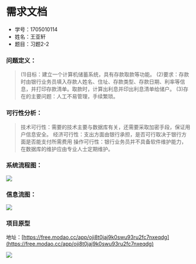 # 需求文档
- 学号：1705010114
- 姓名：王亚轩
- 题目：习题2-2
### 问题定义：
>  (1)目标：建立一个计算机储蓄系统，具有存款取款等功能。
 (2)要求：存款时由银行业务员填入存款人姓名、住址、存款类型、存款日期、利率等信息，并打印存款清单。取款时，计算出利息并印出利息清单给储户。
 (3)存在的主要问题：人工不易管理，手续繁琐。
 
### 可行性分析：
> 技术可行性：需要的技术主要与数据库有关，还需要采取加密手段，保证用户信息安全。
经济可行性：支出方面由银行承担，是否可行取决于银行方面是否能支付所需费用
操作可行性：银行业务员并不具备软件维护能力，在数据库的维护应由专业人士定期维护。

### 系统流程图：
![](https://github.com/forrestrun7/17-class-1-task-2/blob/master/1705010114-%E7%8E%8B%E4%BA%9A%E8%BD%A9/%E7%B3%BB%E7%BB%9F%E6%B5%81%E7%A8%8B%E5%9B%BE.png)

### 信息流图：
![](https://github.com/forrestrun7/17-class-1-task-2/blob/master/1705010114-%E7%8E%8B%E4%BA%9A%E8%BD%A9/%E4%BF%A1%E6%81%AF%E6%B5%81%E5%9B%BE.png)

### 项目原型
地址：[https://free.modao.cc/app/oji8t0jaj9k0swu93ru2fc7nxeqdg](https://free.modao.cc/app/oji8t0jaj9k0swu93ru2fc7nxeqdg)

![](https://github.com/forrestrun7/17-class-1-task-2/blob/master/1705010114-%E7%8E%8B%E4%BA%9A%E8%BD%A9/%E9%A1%B9%E7%9B%AE%E5%8E%9F%E5%9E%8B.png)
